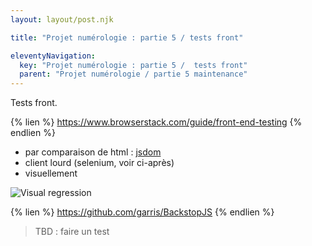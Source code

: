 ```yaml
---
layout: layout/post.njk

title: "Projet numérologie : partie 5 / tests front"

eleventyNavigation:
  key: "Projet numérologie : partie 5 /  tests front"
  parent: "Projet numérologie / partie 5 maintenance"
---
```


<!-- début résumé -->

Tests front.

<!-- fin résumé -->

{% lien %}
<https://www.browserstack.com/guide/front-end-testing>
{% endlien %}

* par comparaison de html : [jsdom](https://github.com/jsdom/jsdom)
* client lourd (selenium, voir ci-après)
* visuellement

![Visual regression](https://www.youtube.com/watch?v=jiEOXOjLfq4)

{% lien %}
<https://github.com/garris/BackstopJS>
{% endlien %}

> TBD : faire un test